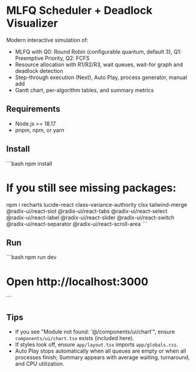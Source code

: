 # MLFQ Scheduler + Deadlock Visualizer

Modern interactive simulation of:
- MLFQ with Q0: Round Robin (configurable quantum, default 3), Q1: Preemptive Priority, Q2: FCFS
- Resource allocation with R1/R2/R3, wait queues, wait-for graph and deadlock detection
- Step-through execution (Next), Auto Play, process generator, manual add
- Gantt chart, per-algorithm tables, and summary metrics

## Requirements
- Node.js >= 18.17
- pnpm, npm, or yarn

## Install
\`\`\`bash
npm install
# If you still see missing packages:
npm i recharts lucide-react class-variance-authority clsx tailwind-merge \
  @radix-ui/react-slot @radix-ui/react-tabs @radix-ui/react-select \
  @radix-ui/react-label @radix-ui/react-slider @radix-ui/react-switch \
  @radix-ui/react-separator @radix-ui/react-scroll-area
\`\`\`

## Run
\`\`\`bash
npm run dev
# Open http://localhost:3000
\`\`\`

## Tips
- If you see "Module not found: '@/components/ui/chart'", ensure `components/ui/chart.tsx` exists (included here).
- If styles look off, ensure `app/layout.tsx` imports `app/globals.css`.
- Auto Play stops automatically when all queues are empty or when all processes finish; Summary appears with average waiting, turnaround, and CPU utilization.
